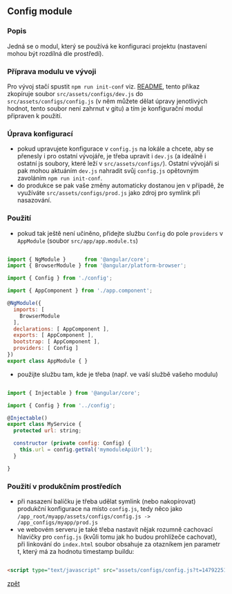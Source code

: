 ## Config module

### Popis

Jedná se o modul, který se používá ke konfiguraci projektu (nastavení mohou být rozdílná dle prostředí).

### Příprava modulu ve vývoji

Pro vývoj stačí spustit `npm run init-conf` viz. [README](../), tento příkaz zkopíruje soubor `src/assets/configs/dev.js` do `src/assets/configs/config.js` (v něm můžete dělat úpravy jenotlivých hodnot, tento soubor není zahrnut v gitu) a tím je konfigurační modul připraven k použití.

### Úprava konfigurací

- pokud upravujete konfigurace v `config.js` na lokále a chcete, aby se přenesly i pro ostatní vývojáře, je třeba upravit i `dev.js` (a ideálně i ostatní js soubory, které leží v `src/assets/configs/`). Ostatní vývojáři si pak mohou aktuáním `dev.js` nahradit svůj `config.js` opětovným zavoláním `npm run init-conf`.
- do produkce se pak vaše změny automaticky dostanou jen v případě, že využíváte `src/assets/configs/prod.js` jako zdroj pro symlink při nasazování.

### Použití

- pokud tak ještě není učiněno, přidejte službu `Config` do pole `providers` v `AppModule` (soubor `src/app/app.module.ts`)

```js

import { NgModule }      from '@angular/core';
import { BrowserModule } from '@angular/platform-browser';

import { Config } from './config';

import { AppComponent } from './app.component';

@NgModule({
  imports: [
    BrowserModule
  ],
  declarations: [ AppComponent ],
  exports: [ AppComponent ],
  bootstrap: [ AppComponent ],
  providers: [ Config ]
})
export class AppModule { }

```

- použijte službu tam, kde je třeba (např. ve vaší službě vašeho modulu)

```js

import { Injectable } from '@angular/core';

import { Config } from '../config';

@Injectable()
export class MyService {
  protected url: string;

  constructor (private config: Config) {
    this.url = config.getVal('mymoduleApiUrl');
  }

}

```

### Použití v produkčním prostředích

- při nasazení balíčku je třeba udělat symlink (nebo nakopírovat) produkční konfigurace na místo `config.js`, tedy něco jako `/app_root/myapp/assets/configs/config.js -> /app_configs/myapp/prod.js`
- ve webovém serveru je také třeba nastavit nějak rozumně cachovací hlavičky pro `config.js` (kvůli tomu jak ho budou prohlížeče cachovat), při linkování do `index.html` soubor obsahuje za otazníkem jen parametr t, který má za hodnotu timestamp buildu:

```html

<script type="text/javascript" src="assets/configs/config.js?t=1479225159678"></script>

```

[zpět](../)
